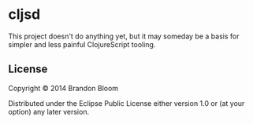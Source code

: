 # cljsd

This project doesn't do anything yet, but it may someday be a basis for simpler
and less painful ClojureScript tooling.

## License

Copyright © 2014 Brandon Bloom

Distributed under the Eclipse Public License either version 1.0 or (at
your option) any later version.
